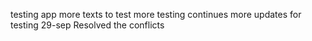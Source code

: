 testing app
more texts to test
more testing continues
more updates for testing 29-sep
Resolved the conflicts
